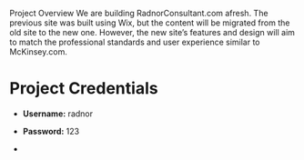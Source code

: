 Project Overview
We are building RadnorConsultant.com afresh.
The previous site was built using Wix, but the content will be migrated from the old site to the new one.
However, the new site’s features and design will aim to match the professional standards and user experience similar to McKinsey.com.
# Project Credentials

- **Username:** radnor  
- **Password:** 123

- 
